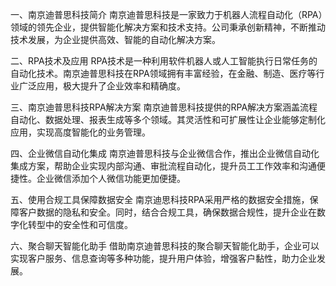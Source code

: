 一、南京迪普思科技简介
南京迪普思科技是一家致力于机器人流程自动化（RPA）领域的领先企业，提供智能化解决方案和技术支持。公司秉承创新精神，不断推动技术发展，为企业提供高效、智能的自动化解决方案。

二、RPA技术及应用
RPA技术是一种利用软件机器人或人工智能执行日常任务的自动化技术。南京迪普思科技在RPA领域拥有丰富经验，在金融、制造、医疗等行业广泛应用，极大提升了企业效率和精确度。

三、南京迪普思科技RPA解决方案
南京迪普思科技提供的RPA解决方案涵盖流程自动化、数据处理、报表生成等多个领域。其灵活性和可扩展性让企业能够定制化应用，实现高度智能化的业务管理。

四、企业微信自动化集成
南京迪普思科技与企业微信合作，推出企业微信自动化集成方案，帮助企业实现内部沟通、审批流程自动化，提升员工工作效率和沟通便捷性。企业微信添加个人微信功能更加便捷。

五、使用合规工具保障数据安全
南京迪思科技RPA采用严格的数据安全措施，保障客户数据的隐私和安全。同时，结合合规工具，确保数据合规性，提升企业在数字化转型中的安全性和可信度。

六、聚合聊天智能化助手
借助南京迪普思科技的聚合聊天智能化助手，企业可以实现客户服务、信息查询等多种功能，提升用户体验，增强客户黏性，助力企业发展。
